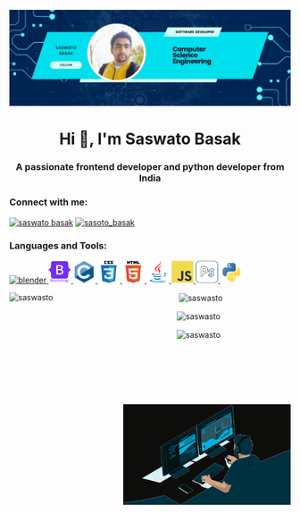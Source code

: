 ![logo](https://github.com/saswasto/Saswasto/blob/main/Computer%20Science1.png)
<h1 align="center">Hi 👋, I'm Saswato Basak</h1>
<h3 align="center">A passionate frontend developer and python developer from India</h3>

<h3 align="left">Connect with me:</h3>
<p align="left">
<a href="https://www.linkedin.com/in/saswasto-basak-a94623289/" target="blank"><img align="center" src="https://raw.githubusercontent.com/rahuldkjain/github-profile-readme-generator/master/src/images/icons/Social/linked-in-alt.svg" alt="saswato basak" height="30" width="40" /></a>
<a href="https://instagram.com/sasoto_basak" target="blank"><img align="center" src="https://raw.githubusercontent.com/rahuldkjain/github-profile-readme-generator/master/src/images/icons/Social/instagram.svg" alt="sasoto_basak" height="30" width="40" /></a>
</p>

<h3 align="left">Languages and Tools:</h3>
<p align="left"> <a href="https://www.blender.org/" target="_blank" rel="noreferrer"> <img src="https://download.blender.org/branding/community/blender_community_badge_white.svg" alt="blender" width="40" height="40"/> </a> <a href="https://getbootstrap.com" target="_blank" rel="noreferrer"> <img src="https://raw.githubusercontent.com/devicons/devicon/master/icons/bootstrap/bootstrap-plain-wordmark.svg" alt="bootstrap" width="40" height="40"/> </a> <a href="https://www.cprogramming.com/" target="_blank" rel="noreferrer"> <img src="https://raw.githubusercontent.com/devicons/devicon/master/icons/c/c-original.svg" alt="c" width="40" height="40"/> </a> <a href="https://www.w3schools.com/css/" target="_blank" rel="noreferrer"> <img src="https://raw.githubusercontent.com/devicons/devicon/master/icons/css3/css3-original-wordmark.svg" alt="css3" width="40" height="40"/> </a> <a href="https://www.w3.org/html/" target="_blank" rel="noreferrer"> <img src="https://raw.githubusercontent.com/devicons/devicon/master/icons/html5/html5-original-wordmark.svg" alt="html5" width="40" height="40"/> </a> <a href="https://www.java.com" target="_blank" rel="noreferrer"> <img src="https://raw.githubusercontent.com/devicons/devicon/master/icons/java/java-original.svg" alt="java" width="40" height="40"/> </a> <a href="https://developer.mozilla.org/en-US/docs/Web/JavaScript" target="_blank" rel="noreferrer"> <img src="https://raw.githubusercontent.com/devicons/devicon/master/icons/javascript/javascript-original.svg" alt="javascript" width="40" height="40"/> </a> <a href="https://www.photoshop.com/en" target="_blank" rel="noreferrer"> <img src="https://raw.githubusercontent.com/devicons/devicon/master/icons/photoshop/photoshop-line.svg" alt="photoshop" width="40" height="40"/> </a> <a href="https://www.python.org" target="_blank" rel="noreferrer"> <img src="https://raw.githubusercontent.com/devicons/devicon/master/icons/python/python-original.svg" alt="python" width="40" height="40"/> </a> </p>

<p><img align="left" src="https://github-readme-stats-sigma-five.vercel.app/api/?username=saswasto&show_icons=true&locale=en&layout=compact" alt="saswasto"height="200" width="300" /></p>

<p>&nbsp;<img align="center" src="https://github-readme-stats.vercel.app/api/top-langs/?username=saswasto&show_icons=true&locale=en" alt="saswasto"height="200" width="300" /></p>
<img align = "right" alt="coding"height="180" width="300"src="https://raw.githubusercontent.com/Potential17/Potential17/master/user%20(2).gif">
<p><img align="center" height="190" Weight="300" src="https://github-readme-streak-stats.herokuapp.com/?user=saswasto&" alt="saswasto" ></p>
<p>
  <img align="center" height="190" width="300" src="https://github-readme-streak-stats.herokuapp.com/?user=saswasto" alt="saswasto" />
</p>

